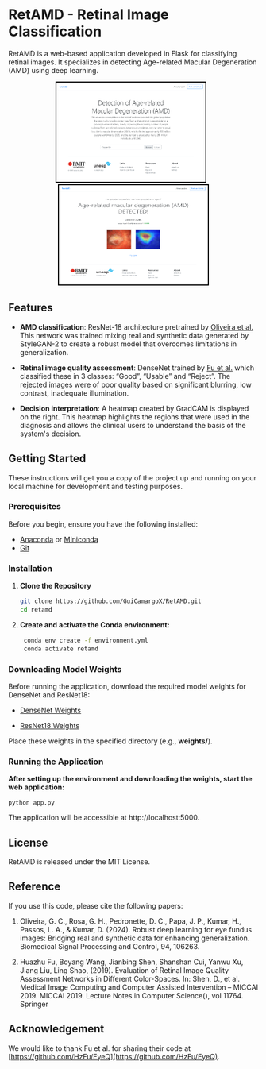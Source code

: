 # RetAMD - Retinal Image Classification

RetAMD is a web-based application developed in Flask for classifying retinal images. It specializes in detecting Age-related Macular Degeneration (AMD) using deep learning.


<div align="center">
  <img src="assets/home.png" alt="First Image" width="300" height="200" style="margin-right: 10px; border: 2px solid black;"/>
  <img src="assets/infer.png" alt="Second Image" width="300" height="200"style="border: 2px solid black;"/>
</div>


## Features

- **AMD classification**: ResNet-18 architecture pretrained by [Oliveira et al.](https://doi.org/10.1016/j.bspc.2024.106263) This network was trained mixing real and synthetic data generated by StyleGAN-2 to create a robust model that overcomes limitations in generalization.

- **Retinal image quality assessment**: DenseNet trained by [Fu et al.](https://arxiv.org/abs/1907.05345) which classified these in 3 classes: “Good”, “Usable” and “Reject”. The rejected images were of poor quality based on significant blurring, low contrast, inadequate illumination.

- **Decision interpretation**: A heatmap created by GradCAM is displayed on the right. This heatmap highlights the regions that were used in the diagnosis and allows the clinical users to understand the basis of the system's decision.

## Getting Started

These instructions will get you a copy of the project up and running on your local machine for development and testing purposes.

### Prerequisites

Before you begin, ensure you have the following installed:

- [Anaconda](https://www.anaconda.com/distribution/) or [Miniconda](https://docs.conda.io/en/latest/miniconda.html)
- [Git](https://git-scm.com/)

### Installation

1. **Clone the Repository**

   ```bash
   git clone https://github.com/GuiCamargoX/RetAMD.git
   cd retamd

2. **Create and activate the Conda environment:**
   
   ```bash
    conda env create -f environment.yml
    conda activate retamd

### Downloading Model Weights

Before running the application, download the required model weights for DenseNet and ResNet18:

* [DenseNet Weights](https://drive.google.com/file/d/1KwR0JkdyzidSqYXs2PHpKms6tmBjxuB6/view?usp=sharing)

* [ResNet18 Weights](https://drive.google.com/file/d/1W2X9EazWNW___ctrfAZ3z9OdMNx40iUw/view?usp=sharing)

Place these weights in the specified directory (e.g., **weights/**).

### Running the Application

**After setting up the environment and downloading the weights, start the web application:**
    
    python app.py
    

The application will be accessible at http://localhost:5000.

## License

RetAMD is released under the MIT License.


## Reference

If you use this code, please cite the following papers:

1. Oliveira, G. C., Rosa, G. H., Pedronette, D. C., Papa, J. P., Kumar, H., Passos, L. A., & Kumar, D. (2024). Robust deep learning for eye fundus images: Bridging real and synthetic data for enhancing generalization. Biomedical Signal Processing and Control, 94, 106263.

2. Huazhu Fu, Boyang Wang, Jianbing Shen, Shanshan Cui, Yanwu Xu, Jiang Liu, Ling Shao, (2019). Evaluation of Retinal Image Quality Assessment Networks in Different Color-Spaces. In: Shen, D., et al. Medical Image Computing and Computer Assisted Intervention – MICCAI 2019. MICCAI 2019. Lecture Notes in Computer Science(), vol 11764. Springer

## Acknowledgement

We would like to thank Fu et al. for sharing their code at [https://github.com/HzFu/EyeQ](https://github.com/HzFu/EyeQ).
